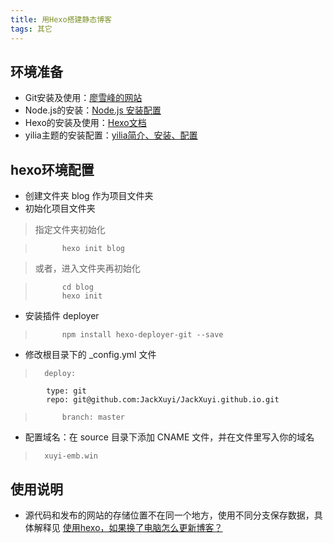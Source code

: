 ```yaml
---
title: 用Hexo搭建静态博客
tags: 其它
---
```


## 环境准备

+ Git安装及使用：[廖雪峰的网站](http://www.liaoxuefeng.com/wiki/0013739516305929606dd18361248578c67b8067c8c017b000)
+ Node.js的安装：[Node.js 安装配置](http://www.runoob.com/nodejs/nodejs-install-setup.html)
+ Hexo的安装及使用：[Hexo文档](https://hexo.io/zh-cn/docs/index.html)
+ yilia主题的安装配置：[yilia简介、安装、配置](https://github.com/litten/hexo-theme-yilia)

## hexo环境配置

- 创建文件夹 blog 作为项目文件夹
- 初始化项目文件夹

> 指定文件夹初始化

>			hexo init blog

> 或者，进入文件夹再初始化

>			cd blog 
>			hexo init

- 安装插件 deployer 

>	 		npm install hexo-deployer-git --save

- 修改根目录下的 _config.yml 文件
	
>		deploy:
			type: git
			repo: git@github.com:JackXuyi/JackXuyi.github.io.git
>			branch: master

- 配置域名：在 source 目录下添加 CNAME 文件，并在文件里写入你的域名

> 		xuyi-emb.win

## 使用说明

* 源代码和发布的网站的存储位置不在同一个地方，使用不同分支保存数据，具体解释见 [使用hexo，如果换了电脑怎么更新博客？](http://www.zhihu.com/question/21193762)
